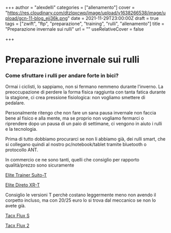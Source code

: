 +++
author = "alexdelli"
categories = ["allenamento"]
cover = "https://res.cloudinary.com/dtzlqxcwp/image/upload/v1638266538/image/upload/gcn-11-blog_ejj36k.png"
date = 2021-11-29T23:00:00Z
draft = true
tags = ["zwift", "ftp", "preparazione", "training", "rulli", "allenamento"]
title = "Preparazione invernale sui rulli"
url = ""
useRelativeCover = false

+++
# Preparazione invernale sui rulli

### Come sfruttare i rulli per andare forte in bici?

Ormai i ciclisti, lo sappiamo, non si fermano nemmeno durante l'inverno. La preoccupazione di perdere la forma fisica raggiunta con tanta fatica durante la stagione, ci crea pressione fisiologica: non vogliamo smettere di pedalare.

Personalmente ritengo che non fare un sana pausa invernale non faccia bene al fisico e alla mente, ma se proprio non vogliamo fermarci o riprendere dopo un pausa di un paio di settimane, ci vengono in aiuto i rulli e la tecnologia.

Prima di tutto dobbiamo procurarci se non li abbiamo già, dei rulli smart, che si collegano quindi al nostro pc/notebook/tablet tramite bluetooth o protocollo ANT.

In commercio ce ne sono tanti, quelli che consiglio per rapporto qualità/prezzo sono sicuramente

[Elite Trainer Suito-T](https://amzn.to/3E3yAkC "Elite Trainer Suito-T")

[Elite Direto XR-T](https://amzn.to/3rmeDSx "Elite Direto XR-T")

Consiglio le versioni T perchè costano leggermente meno non avendo il corpetto incluso, ma con 20/25 euro lo si trova dal meccanico se non lo avete già.

[Tacx Flux S](https://amzn.to/31gUqCz "Tacx Flux S")

[Tacx Flux 2](https://amzn.to/3D6MjpA "Tacx Flux 2")